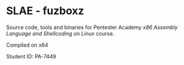 # SLAE - fuzboxz

Source code, tools and binaries for Pentester Academy *x86 Assembly Language and Shellcoding on Linux* course.

Compiled on x64

Student ID: PA-7449 

